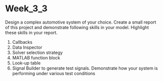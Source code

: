 # Week_3_3
Design a complex automotive system of your choice. Create a small report of this project and demonstrate following skills in your model. Highlight these skills in your report.

1. Callbacks
2. Data Inspector
3. Solver selection strategy
4. MATLAB function block
5. Look-up table
6. Signal Builder to generate test signals. Demonstrate how your system is performing under various test conditions

